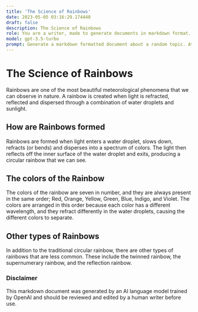 ```yaml
---
title: 'The Science of Rainbows'
date: 2023-05-05 03:16:29.174440
draft: false
description: The Science of Rainbows
role: You are a writer, made to generate documents in markdown format. It is very important that all of the documents you generate are in valid markdown format.
model: gpt-3.5-turbo
prompt: Generate a markdown formatted document about a random topic. At the bottom, include a disclaimer explaining that the document was generated by you. The first line of the document should be the title. Make sure that the entire document is in proper markdown format, using a mix of various tags to make the document visually appealing.
---
```


# The Science of Rainbows

Rainbows are one of the most beautiful meteorological phenomena that we can observe in nature. A rainbow is created when light is refracted, reflected and dispersed through a combination of water droplets and sunlight.

## How are Rainbows formed

Rainbows are formed when light enters a water droplet, slows down, refracts (or bends) and disperses into a spectrum of colors. The light then reflects off the inner surface of the water droplet and exits, producing a circular rainbow that we can see.

## The colors of the Rainbow

The colors of the rainbow are seven in number, and they are always present in the same order; Red, Orange, Yellow, Green, Blue, Indigo, and Violet. The colors are arranged in this order because each color has a different wavelength, and they refract differently in the water droplets, causing the different colors to separate.

## Other types of Rainbows

In addition to the traditional circular rainbow, there are other types of rainbows that are less common. These include the twinned rainbow, the supernumerary rainbow, and the reflection rainbow.

### Disclaimer

This markdown document was generated by an AI language model trained by OpenAI and should be reviewed and edited by a human writer before use.